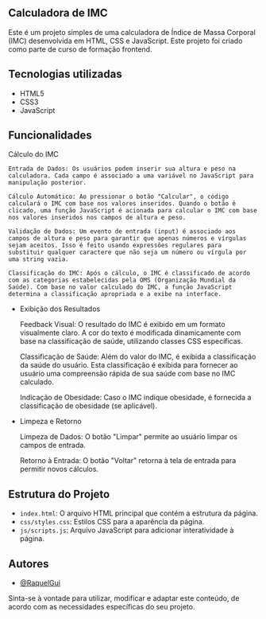 ## Calculadora de IMC

Este é um projeto simples de uma calculadora de Índice de Massa Corporal (IMC) desenvolvida em HTML, CSS e JavaScript.
Este projeto foi criado como parte de curso de formação frontend.

## Tecnologias utilizadas

- HTML5
- CSS3
- JavaScript

## Funcionalidades

Cálculo do IMC

    Entrada de Dados: Os usuários podem inserir sua altura e peso na calculadora. Cada campo é associado a uma variável no JavaScript para manipulação posterior.

    Cálculo Automático: Ao pressionar o botão "Calcular", o código calculará o IMC com base nos valores inseridos. Quando o botão é clicado, uma função JavaScript é acionada para calcular o IMC com base nos valores inseridos nos campos de altura e peso.

    Validação de Dados: Um evento de entrada (input) é associado aos campos de altura e peso para garantir que apenas números e vírgulas sejam aceitos. Isso é feito usando expressões regulares para substituir qualquer caractere que não seja um número ou vírgula por uma string vazia.

    Classificação do IMC: Após o cálculo, o IMC é classificado de acordo com as categorias estabelecidas pela OMS (Organização Mundial da Saúde). Com base no valor calculado do IMC, a função JavaScript determina a classificação apropriada e a exibe na interface.


- Exibição dos Resultados

    Feedback Visual: O resultado do IMC é exibido em um formato visualmente claro. A cor do texto é modificada dinamicamente com base na classificação de saúde, utilizando classes CSS específicas.

    Classificação de Saúde: Além do valor do IMC, é exibida a classificação da saúde do usuário. Esta classificação é exibida para fornecer ao usuário uma compreensão rápida de sua saúde com base no IMC calculado.

    Indicação de Obesidade: Caso o IMC indique obesidade, é fornecida a classificação de obesidade (se aplicável).

- Limpeza e Retorno

    Limpeza de Dados: O botão "Limpar" permite ao usuário limpar os campos de entrada.

    Retorno à Entrada: O botão "Voltar" retorna à tela de entrada para permitir novos cálculos.

## Estrutura do Projeto

- `index.html`: O arquivo HTML principal que contém a estrutura da página.
- `css/styles.css`: Estilos CSS para a aparência da página.
- `js/scripts.js`:  Arquivo JavaScript para adicionar interatividade à página.


## Autores

- [@RaquelGui](https://www.github.com/RaquelGui)

Sinta-se à vontade para utilizar, modificar e adaptar este conteúdo, de acordo com as necessidades específicas do seu projeto. 